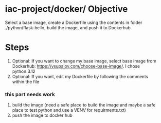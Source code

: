 # iac-project/docker/ Objective
Select a base image, create a Dockerfile using the contents in folder ./python/flask-hello, build the image, and push it to Dockerhub.

# Steps
1. Optional: If you want to change my base image, select base image from Dockerhub: https://vsupalov.com/choose-base-image/. I chose python:3.12
1. Optional: If you want, edit my Dockerfile by following the comments within the file

### this part needs work
1. build the image (need a safe place to build the image and maybe a safe place to test python and use a VENV for requirments.txt)
1. push the image to docker hub



